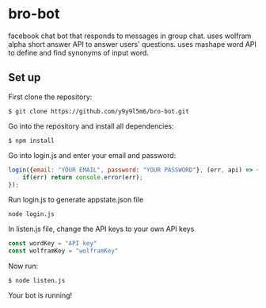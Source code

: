 # bro-bot
facebook chat bot that responds to messages in group chat.
uses wolfram alpha short answer API to answer users' questions.
uses mashape word API to define and find synonyms of input word.

## Set up
First clone the repository:
```
$ git clone https://github.com/y9y9l5m6/bro-bot.git
```
Go into the repository and install all dependencies:
```
$ npm install
```
Go into login.js and enter your email and password:
```javascript
login({email: "YOUR EMAIL", password: "YOUR PASSWORD"}, (err, api) => {
    if(err) return console.error(err);
});
```
Run login.js to generate appstate.json file
```
node login.js
```
In listen.js file, change the API keys to your own API keys
```javascript
const wordKey = "API key"
const wolframKey = "wolframKey"
```
Now run:
```
$ node listen.js
```
Your bot is running!
